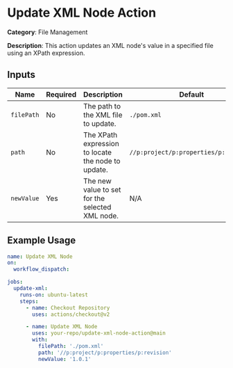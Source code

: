 # Update XML Node Action

**Category**: File Management

**Description**: This action updates an XML node's value in a specified file using an XPath expression.

## Inputs

| Name         | Required  | Description                                                                                     | Default                                   |
|--------------|-----------|-------------------------------------------------------------------------------------------------|-------------------------------------------|
| `filePath`   | No        | The path to the XML file to update.                                                             | `./pom.xml`                               |
| `path`       | No        | The XPath expression to locate the node to update.                                              | `//p:project/p:properties/p:revision`     |
| `newValue`   | Yes       | The new value to set for the selected XML node.                                                 | N/A                                       |

## Example Usage

```yaml
name: Update XML Node
on:
  workflow_dispatch:

jobs:
  update-xml:
    runs-on: ubuntu-latest
    steps:
      - name: Checkout Repository
        uses: actions/checkout@v2

      - name: Update XML Node
        uses: your-repo/update-xml-node-action@main
        with:
          filePath: './pom.xml'
          path: '//p:project/p:properties/p:revision'
          newValue: '1.0.1'
